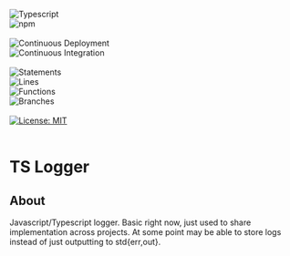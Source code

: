 ![Typescript](https://img.shields.io/badge/TypeScript-007ACC?style=for-the-badge&logo=typescript&logoColor=white)
<br />
![npm](https://badges.aleen42.com/src/npm.svg)
<br />
<br />
![Continuous Deployment](https://github.com/noahvarghese/ts-log/actions/workflows/cd.yaml/badge.svg)
<br />
![Continuous Integration](https://github.com/noahvarghese/ts-log/actions/workflows/ci.yaml/badge.svg)
<br />
<br />
![Statements](https://img.shields.io/badge/statements-69.87%25-red.svg?style=flat)
<br/>
![Lines](https://img.shields.io/badge/lines-67.94%25-red.svg?style=flat)
<br/>
![Functions](https://img.shields.io/badge/functions-53.84%25-red.svg?style=flat)
<br/>
![Branches](https://img.shields.io/badge/branches-62.71%25-red.svg?style=flat)
<br/>
<br/>
[![License: MIT](https://img.shields.io/badge/License-MIT-yellow.svg)](https://opensource.org/licenses/MIT)
<br />
<br />

# TS Logger

## About

Javascript/Typescript logger. Basic right now, just used to share implementation across projects. At some point may be able to store logs instead of just outputting to std{err,out}.
